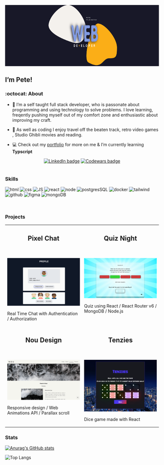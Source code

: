 <img src='./images/petes-projectgithub-10.svg' alt='banner' width='1000' height='200'/> 

##  I’m Pete! 
 
### :octocat: About 
- 👀 I’m a self taught full stack developer, who is passonate about programming and using technology to solve problems. I love learning, freqently pushing myself out of my comfort zone and enthusiastic about improving my craft. 

- 👾 As well as coding I enjoy travel off the beaten track, retro video games , Studio Ghibli movies and reading.

- :computer: Check out my [portfolio](https://peterpilkington.com) for more on me & I’m currently learning **Typscript** 


<div align='center'>
<a href='https://www.linkedin.com/in/peter-pilkington-322262107/' target="_blank"><img src='https://img.shields.io/badge/LinkedIn-0077B5?style=for-the-badge&logo=linkedin&logoColor=white' alt='LinkedIn badge'></a>
<a href='https://www.codewars.com/users/Pete7891' target="_blank"><img src='https://img.shields.io/badge/Codewars-B1361E?style=for-the-badge&logo=Codewars&logoColor=white' alt='Codewars badge'></a>
</div>
<br>





### Skills
<p align='left'>
<img src='https://img.icons8.com/color/2x/html-5--v2.png' alt='html' height='50px'/>
<img src='https://img.icons8.com/color/2x/css3.png' alt='css' height='50px'/>
<img src='https://img.icons8.com/color/2x/javascript.png' alt='JS' height='50px'/>
<img src='https://img.icons8.com/plasticine/2x/react.png' alt='react' height='50px'/>
<img src='https://img.icons8.com/color/2x/nodejs.png' alt='node' height='50px'/>
<img src='https://img.icons8.com/color/2x/postgreesql.png' alt='postgresSQL' height='50px'/>
<img src='https://img.icons8.com/fluency/2x/docker.png' alt='docker' height='50px'/>
<img src='https://icons8.com/icon/4PiNHtUJVbLs/tailwind-css' alt='tailwind' height='50px'/> 
<img src='https://img.icons8.com/color-glass/2x/github.png' alt='github' height='50px'/>
<img src='https://img.icons8.com/color/2x/figma.png' alt='figma' height='50px'/>
<img src='https://img.icons8.com/color/344/mongodb.png' alt='mongoDB' height='50px'/>
</p> 
<br>



### Projects
<table align="center">
    <tr>
        <td valign="top" width="50%">
            <div>
            <h2 align="center">Pixel Chat</h2>
            <br>
            <br>
            <a href='https://pilks-pixel-chat.netlify.app/'><img width="100%" src="./images/chat.png" alt="chat screenshot" width="300" ></a>
            <p>Real Time Chat with Authentication / Authorization</p>
            </div>
        </td>
        <td valign="top" width="50%">
            <div>
            <h2 align="center">Quiz Night</h2>
            <br>
            <br>
            <a href='https://pete-quiz-night.netlify.app/'><img width="100%" src="./images/quiz.png" alt="Quiz screenshot" width="300" ></a>
            <p>Quiz using React / React Router v6 / MongoDB / Node.js </p>
            </div>
        </td>
    </tr>
        <td valign="top" width="50%">
            <div>
            <h2 align="center">Nou Design</h2>
            <br>
            <br>
            <a href='https://noudesignstudio.vercel.app/'><img width="100%" src="./images/nou.png" alt="nou design screenshot" width="300" ></a>
            <p>Responsive design / Web Animations API / Parallax scroll</p>
            </div>
        </td>
        <td valign="top" width="50%">
            <div>
            <h2 align="center">Tenzies</h2>
            <br>
            <br>
            <a href='https://pilks-pixel.github.io/Tenzies-game/'><img width="100%" src="./images/tenzies.png" alt="tenzies screenshot" width="300" ></a>
            <p>Dice game made with React</p>
            </div>
        </td>
    <tr>
    </tr>
</table>

### Stats 

[![Anurag's GitHub stats](https://github-readme-stats.vercel.app/api?username=pilks-pixel&show_icons=true&theme=tokyonight)](https://github.com/anuraghazra/github-readme-stats)


![Top Langs](https://github-readme-stats.vercel.app/api/top-langs/?username=pilks-pixel&layout=compact&theme=tokyonight)





<!---
Pilks-pixel/Pilks-pixel is a ✨ special ✨ repository because its `README.md` (this file) appears on your GitHub profile.
You can click the Preview link to take a look at your changes.
--->
